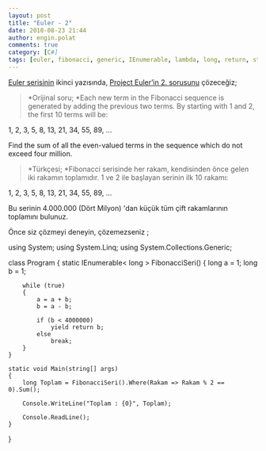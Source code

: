 ```yaml
---
layout: post
title: "Euler - 2"
date: 2010-08-23 21:44
author: engin.polat
comments: true
category: [C#]
tags: [euler, fibonacci, generic, IEnumerable, lambda, long, return, static, sum, where, while, yield]
---
```

[Euler serisinin](http://www.enginpolat.com/etiket/euler/) ikinci yazısında, <a href="http://projecteuler.net/index.php?section=problems&id=2" target="_blank" rel="noopener">Project Euler’in 2. sorusunu</a> çözeceğiz;



>*Orijinal soru; *Each new term in the Fibonacci sequence is generated by adding the previous two terms. By starting with 1 and 2, the first 10 terms will be:

1, 2, 3, 5, 8, 13, 21, 34, 55, 89, ...

Find the sum of all the even-valued terms in the sequence which do not exceed four million.





>*Türkçesi; *Fibonacci serisinde her rakam, kendisinden önce gelen iki rakamın toplamıdır. 1 ve 2 ile başlayan serinin ilk 10 rakamı:

1, 2, 3, 5, 8, 13, 21, 34, 55, 89, ...

Bu serinin 4.000.000 (Dört Milyon) 'dan küçük tüm çift rakamlarının toplamını bulunuz.



Önce siz çözmeyi deneyin, çözemezseniz <!--more-->;



using System;
using System.Linq;
using System.Collections.Generic;

class Program
{
    static IEnumerable< long > FibonacciSeri()
    {
        long a = 1;
        long b = 1;

        while (true)
        {
            a = a + b;
            b = a - b;

            if (b < 4000000)
                yield return b;
            else
                break;
        }
    }

    static void Main(string[] args)
    {
        long Toplam = FibonacciSeri().Where(Rakam => Rakam % 2 == 0).Sum();

        Console.WriteLine("Toplam : {0}", Toplam);

        Console.ReadLine();
    }
}


